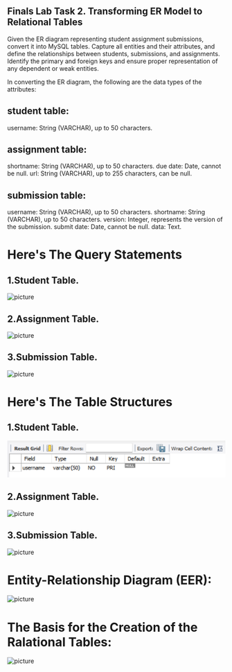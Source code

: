 ## Finals Lab Task 2. Transforming ER Model to Relational Tables

Given the ER diagram representing student assignment submissions, convert it into MySQL tables. Capture all entities and their attributes, and define the relationships between students, submissions, and assignments. Identify the primary and foreign keys and ensure proper representation of any dependent or weak entities.

In converting the ER diagram, the following are the data types of the attributes:

## student table:
username: String (VARCHAR), up to 50 characters.

## assignment table:
shortname: String (VARCHAR), up to 50 characters.
due date: Date, cannot be null.
url: String (VARCHAR), up to 255 characters, can be null.

## submission table:
username: String (VARCHAR), up to 50 characters.
shortname: String (VARCHAR), up to 50 characters.
version: Integer, represents the version of the submission.
submit date: Date, cannot be null.
data: Text.

# Here's The Query Statements

## 1.Student Table.
![picture]()

## 2.Assignment Table.
![picture]()

## 3.Submission Table.
![picture]()

# Here's The Table Structures

## 1.Student Table.
![picture](https://github.com/Zomue/Zomue.github.io/blob/main/Image/1.1.png)

## 2.Assignment Table.
![picture]()

## 3.Submission Table.
![picture]()


# Entity-Relationship Diagram (EER):
![picture]()

# The Basis for the Creation of the Ralational Tables:
![picture]()

